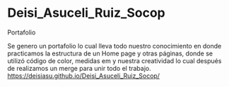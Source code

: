 # Deisi_Asuceli_Ruiz_Socop
Portafolio 

Se genero un portafolio lo cual lleva todo nuestro conocimiento en donde practicamos la estructura de un Home page y otras páginas, donde se utilizó código de color, medidas em y nuestra creatividad lo cual después de realizamos un merge para unir todo el trabajo.
https://deisiasu.github.io/Deisi_Asuceli_Ruiz_Socop/
